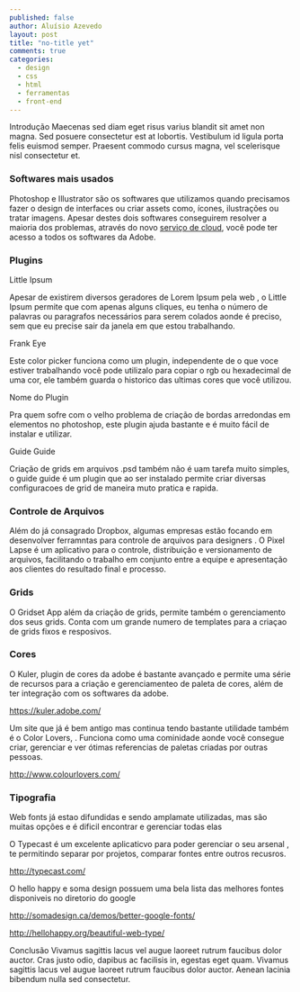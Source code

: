 ```yaml
---
published: false
author: Aluísio Azevedo
layout: post
title: "no-title yet"
comments: true
categories:
  - design
  - css
  - html
  - ferramentas
  - front-end
---
```


Introdução
Maecenas sed diam eget risus varius blandit sit amet non magna. Sed posuere consectetur est at lobortis. Vestibulum id ligula porta felis euismod semper. Praesent commodo cursus magna, vel scelerisque nisl consectetur et.

<!-- more -->


### Softwares mais usados

Photoshop e Illustrator são os softwares que utilizamos quando precisamos fazer o design de interfaces ou criar assets como, ícones, ilustrações ou tratar imagens. Apesar destes dois softwares conseguirem resolver a maioria dos problemas, através do novo [serviço de cloud](http://www.adobe.com/products/creativecloud.html), você pode ter acesso a todos os softwares da Adobe.



### Plugins


Little Ipsum

Apesar de existirem diversos geradores de Lorem Ipsum pela web , o Little Ipsum  permite que com apenas alguns cliques, eu tenha o número de palavras ou paragrafos necessários para serem colados aonde é preciso, sem que eu precise sair da janela em que estou trabalhando.


Frank Eye

Este color picker funciona como um plugin, independente de o que voce estiver trabalhando você pode utilizalo para copiar o rgb ou hexadecimal de uma cor, ele também guarda o historico das ultimas cores que você utilizou.


Nome do Plugin

Pra quem sofre com o velho  problema de criação de bordas arredondas em elementos no photoshop, este plugin ajuda bastante e é muito fácil de instalar e utilizar.



Guide Guide

Criação de grids em arquivos .psd também não é uam tarefa muito simples, o guide guide é um plugin que ao ser instalado permite criar diversas configuracoes de grid de maneira muto pratica e rapida.




### Controle de Arquivos

Além do já consagrado Dropbox, algumas empresas estão focando em desenvolver ferramntas para controle de arquivos para designers .
O Pixel Lapse é um aplicativo para o controle, distribuição e versionamento de arquivos, facilitando o trabalho em conjunto entre a equipe e apresentação aos clientes do resultado final e processo.





### Grids

O Gridset App  além da criação de grids, permite também o gerenciamento dos seus grids. Conta com um grande numero de templates para a criaçao de grids fixos e resposivos.




### Cores

O Kuler,  plugin de cores da adobe é bastante avançado e permite uma série de recursos para a criação e gerenciamenteo de paleta de cores, além de ter integração com os softwares da adobe.

https://kuler.adobe.com/



Um site que já é bem antigo mas continua tendo bastante utilidade também é o Color Lovers, . Funciona como uma  cominidade aonde você consegue criar, gerenciar e ver ótimas referencias de paletas criadas por outras pessoas.

http://www.colourlovers.com/





### Tipografia

Web fonts já estao difundidas e sendo amplamate utilizadas, mas são muitas opções e é dificil encontrar e gerenciar todas elas

O Typecast é um excelente aplicaticvo para poder gerenciar o seu arsenal , te permitindo separar por projetos, comparar fontes entre outros recusros.

http://typecast.com/



O hello happy e soma design possuem uma bela lista das melhores fontes disponiveis no diretorio do google

http://somadesign.ca/demos/better-google-fonts/

http://hellohappy.org/beautiful-web-type/



Conclusão
Vivamus sagittis lacus vel augue laoreet rutrum faucibus dolor auctor. Cras justo odio, dapibus ac facilisis in, egestas eget quam. Vivamus sagittis lacus vel augue laoreet rutrum faucibus dolor auctor. Aenean lacinia bibendum nulla sed consectetur.












